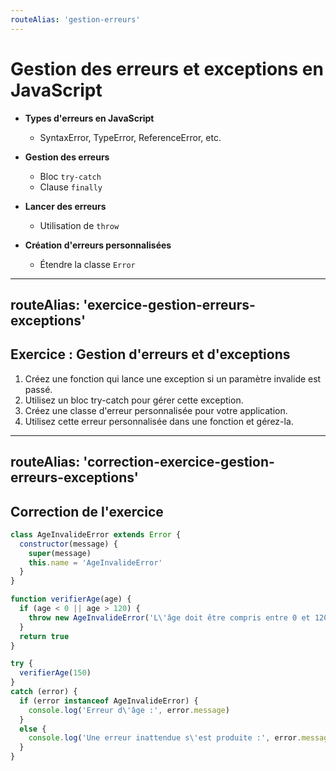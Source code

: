 ```yaml
---
routeAlias: 'gestion-erreurs'
---
```


# Gestion des erreurs et exceptions en JavaScript

- **Types d'erreurs en JavaScript**
  - SyntaxError, TypeError, ReferenceError, etc.

- **Gestion des erreurs**
  - Bloc `try-catch`
  - Clause `finally`

- **Lancer des erreurs**
  - Utilisation de `throw`

- **Création d'erreurs personnalisées**
  - Étendre la classe `Error`

---
routeAlias: 'exercice-gestion-erreurs-exceptions'
---

## Exercice : Gestion d'erreurs et d'exceptions

1. Créez une fonction qui lance une exception si un paramètre invalide est passé.
2. Utilisez un bloc try-catch pour gérer cette exception.
3. Créez une classe d'erreur personnalisée pour votre application.
4. Utilisez cette erreur personnalisée dans une fonction et gérez-la.

---
routeAlias: 'correction-exercice-gestion-erreurs-exceptions'
---

## Correction de l'exercice

```javascript
class AgeInvalideError extends Error {
  constructor(message) {
    super(message)
    this.name = 'AgeInvalideError'
  }
}

function verifierAge(age) {
  if (age < 0 || age > 120) {
    throw new AgeInvalideError('L\'âge doit être compris entre 0 et 120 ans.')
  }
  return true
}

try {
  verifierAge(150)
} 
catch (error) {
  if (error instanceof AgeInvalideError) {
    console.log('Erreur d\'âge :', error.message)
  } 
  else {
    console.log('Une erreur inattendue s\'est produite :', error.message)
  }
}
```
